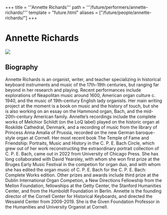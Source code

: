 +++
title = '''Annette Richards'''
path = '''/future/performers/annette-richards/'''
template = "future.html"
aliases = ["/future/people/annette-richards/"]
+++

<h1>Annette Richards</h1>

<img class="speaker-photo" src="https://custom.cvent.com/C3A4539B19F74ABCB6FCE437F6BC0A74/files/event/910aaf2914d44586a56fbd0b3b2c31c0/85e0f0afe9b04fd7b6d48c6535e78fa1.png">
<h2>Biography</h2>
<p>Annette Richards is an organist, writer, and teacher specializing in historical keyboard instruments and music of the 17th-19th centuries, but ranging far beyond in her research and playing. Recent performances include explorations of Neapolitan music around 1600, American organ culture c. 1940, and the music of 19th-century English lady organists. Her main writing project at the moment is a book on music and the history of touch, but she is also working on an essay on the Hammond organ, Bach, and the mid-20th-century American family. Annette’s recordings include the complete works of Melchior Schildt (on the LoQ label) played on the historic organ at Roskilde Cathedral, Denmark, and a recording of music from the library of Princess Anna Amalia of Prussia, recorded on the new German baroque-style organ at Cornell. Her most recent book The Temple of Fame and Friendship: Portraits, Music and History in the C. P. E. Bach Circle, which grew out of her work reconstructing the extraordinary portrait collection of C. P. E. Bach, came out in 2022 from University of Chicago Press. She has long collaborated with David Yearsley, with whom she won first prize at the Bruges Early Music Festival in the competion for organ duo, and with whom she has edited the organ music of C. P. E. Bach for the C. P. E. Bach: Complete Works edition. Other prizes and awards include third prize at the Dublin International Organ Competion, a New Directions Fellowship from the Mellon Foundation, fellowships at the Getty Center, the Stanford Humanities Center, and from the Humboldt Foundation in Berlin. Annette is the founding director of the Cornell Center for Historical Keyboards, and directed the Wesaield Center from 2009-2019. She is the Given Foundation Professor in the Humanities and University Organist at Cornell.</p>

